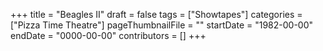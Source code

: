 +++
title = "Beagles II"
draft = false
tags = ["Showtapes"]
categories = ["Pizza Time Theatre"]
pageThumbnailFile = ""
startDate = "1982-00-00"
endDate = "0000-00-00"
contributors = []
+++
